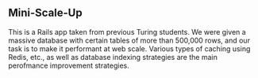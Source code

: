 ## Mini-Scale-Up

This is a Rails app taken from previous Turing students. We were given a massive database with certain tables of more than 500,000 rows, and our task is to make it performant at web scale. Various types of caching using Redis, etc., as well as database indexing strategies are the main perofmance improvement strategies.

